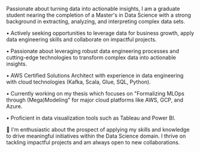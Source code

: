 Passionate about turning data into actionable insights, I am a graduate student nearing the completion of a Master's in Data Science with a strong background in extracting, analyzing, and interpreting complex data sets.

• Actively seeking opportunities to leverage data for business growth, apply data engineering skills and collaborate on impactful projects.

• Passionate about leveraging robust data engineering processes and cutting-edge technologies to transform complex data into actionable insights.

• AWS Certified Solutions Architect with experience in data engineering with cloud technologies (Kafka, Scala, Glue, SQL, Python).

• Currently working on my thesis which focuses on "Formalizing MLOps through (Mega)Modeling" for major cloud platforms like AWS, GCP, and Azure.

• Proficient in data visualization tools such as Tableau and Power BI.

🌱 I'm enthusiastic about the prospect of applying my skills and knowledge to drive meaningful initiatives within the Data Science domain. I thrive on tackling impactful projects and am always open to new collaborations.
